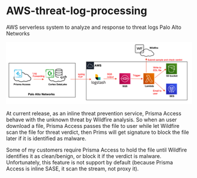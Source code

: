 # AWS-threat-log-processing
AWS serverless system to analyze and response to threat logs  Palo Alto Networks


<img src="https://github.com/hiep4hiep/AWS-threat-log-processing/blob/master/topo.png?raw=true">

At current release, as an inline threat prevention service, Prisma Access behave with the unknown threat by Wildfire analysis. So when  an user download a file, Prisma Access passes the file to user while let Wildfire scan the file for threat verdict, then Prims will get signature to block the file later if it is identified as malware.

Some of my customers require Prisma Access to hold the file until Wildfire identifies it as clean/benign, or block it if the verdict is malware. Unfortunately, this feature is not support by default (because Prisma Access is inline SASE, it scan the stream, not proxy it). 
